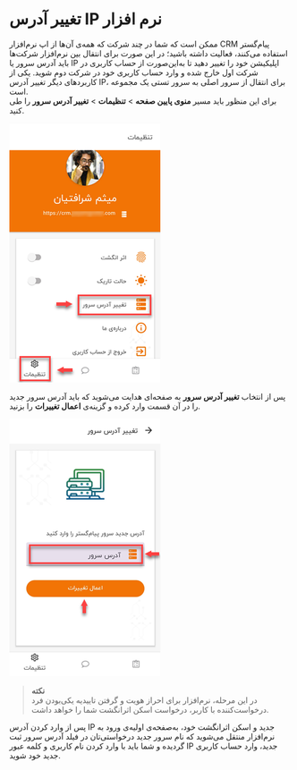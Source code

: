 # تغییر آدرس IP نرم افزار

ممکن است که شما در چند شرکت که همه‌ی آن‌ها از اپ نرم‌افزار CRM پیام‌گستر استفاده می‌کنند، فعالیت داشته باشید؛
در این صورت برای انتقال بین نرم‌افزار شرکت‌ها باید آدرس سرور یا IP اپلیکیشن خود را تغییر دهید تا به‌این‌صورت از حساب کاربری‌ در شرکت اول خارج شده و وارد حساب کاربری خود در شرکت دوم شوید. یکی از کاربردهای دیگر تغییر آدرس IP، برای انتقال از سرور اصلی به سرور تستی یک مجموعه است.<br>
برای این منظور باید مسیر **منوی پایین صفحه** > **تنظیمات**  > **تغییر آدرس سرور**  را طی کنید.

![تغییر آدرس سرور در اپلیکیشن](./Images/ChangeIP.png)

پس از انتخاب **تغییر آدرس سرور** به صفحه‌ای هدایت می‌شوید که باید آدرس سرور جدید را در آن قسمت وارد کرده و گزینه‌ی **اعمال تغییرات** را بزنید.

![وارد کردن آدرس سرور جدید](./Images/EnterTheNewIPAddress.png)

> **نکته**<br>
در این مرحله، نرم‌افزار برای احراز هویت و گرفتن تاییدیه یکی‌بودن فرد درخواست‌کننده با کاربر، درخواست اسکن اثرانگشت شما را خواهد داشت.<br>

پس از وارد کردن آدرس IP جدید و اسکن اثرانگشت‌ خود، به‌صفحه‌ی اولیه‌ی ورود به نرم‌افزار منتقل می‌شوید که نام سرور جدید درخواستی‌تان در فیلد آدرس سرور ثبت گردیده و شما باید با وارد کردن نام کاربری و کلمه عبور IP جدید، وارد حساب کاربری جدید خود شوید.

